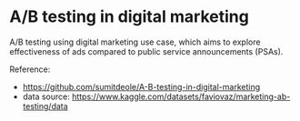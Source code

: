 # A/B testing in digital marketing
A/B testing using digital marketing use case, which aims to explore effectiveness of ads compared to public service announcements (PSAs).

Reference:
- https://github.com/sumitdeole/A-B-testing-in-digital-marketing
- data source: https://www.kaggle.com/datasets/faviovaz/marketing-ab-testing/data
